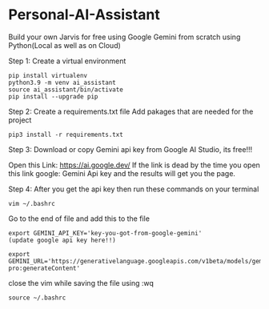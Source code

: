 # Personal-AI-Assistant
Build your own Jarvis for free using Google Gemini from scratch using Python(Local as well as on Cloud)

Step 1: Create a virtual environment 
```
pip install virtualenv
python3.9 -m venv ai_assistant
source ai_assistant/bin/activate
pip install --upgrade pip
```
Step 2: Create a requirements.txt file
Add pakages that are needed for the project
```
pip3 install -r requirements.txt
```
Step 3: 
Download or copy Gemini api key from Google AI Studio, its free!!!

Open this Link: https://ai.google.dev/
If the link is dead by the time you open this link google: Gemini Api key and the results  will get you the page.

Step 4:
After you get the api key then run these commands on your terminal
```
vim ~/.bashrc
```

Go to the end of file and add this to the file
```
export GEMINI_API_KEY='key-you-got-from-google-gemini' 
(update google api key here!!)
```
```
export GEMINI_URL='https://generativelanguage.googleapis.com/v1beta/models/gemini-pro:generateContent'
```
close the vim while  saving the file using :wq

```
source ~/.bashrc
```

